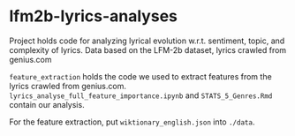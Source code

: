 # lfm2b-lyrics-analyses

Project holds code for analyzing lyrical evolution w.r.t. sentiment, topic, and complexity of lyrics. Data based on the LFM-2b dataset, lyrics crawled from genius.com

`feature_extraction` holds the code we used to extract features from the lyrics crawled from genius.com.
`lyrics_analyse_full_feature_importance.ipynb` and `STATS_5_Genres.Rmd` contain our analysis.

For the feature extraction, put `wiktionary_english.json` into `./data`.